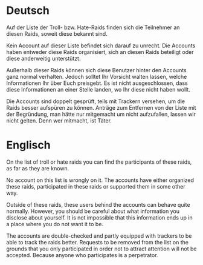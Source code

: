 # Deutsch

Auf der Liste der Troll- bzw. Hate-Raids finden sich die Teilnehmer an diesen Raids, 
soweit diese bekannt sind.

Kein Account auf dieser Liste befindet sich darauf zu unrecht. Die Accounts haben
entweder diese Raids organisiert, sich an diesen Raids beteiligt oder diese anderweitig unterstützt.

Außerhalb dieser Raids können sich diese Benutzer hinter den Accounts ganz normal verhalten. 
Jedoch solltet Ihr Vorsicht walten lassen, welche Informationen Ihr über Euch preisgebt. 
Es ist nicht ausgeschlossen, dass diese Informationen an einer Stelle landen, wo Ihr diese nicht haben wollt.

Die Accounts sind doppelt gesprüft, teils mit Trackern versehen, um die Raids besser aufspüren zu können. 
Anträge zum Entfernen von der Liste mit der Begründung, man hätte nur mitgemacht um nicht aufzufallen, 
lassen wir nicht gelten. Denn wer mitmacht, ist Täter.

# Englisch

On the list of troll or hate raids you can find the participants of these raids, as far as they are known.

No account on this list is wrongly on it. The accounts have either organized these raids, participated in 
these raids or supported them in some other way.

Outside of these raids, these users behind the accounts can behave quite normally. 
However, you should be careful about what information you disclose about yourself. 
It is not impossible that this information ends up in a place where you do not want it to be.

The accounts are double-checked and partly equipped with trackers to be able to track the raids better. 
Requests to be removed from the list on the grounds that you only participated in order not to
attract attention will not be accepted. Because anyone who participates is a perpetrator.

